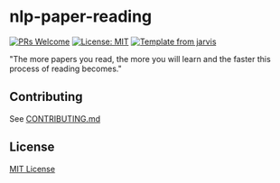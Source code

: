 # nlp-paper-reading

[![PRs Welcome](https://img.shields.io/badge/PRs-welcome-brightgreen.svg?style=flat)](http://makeapullrequest.com)
[![License: MIT](https://img.shields.io/badge/License-MIT-blue.svg)](https://opensource.org/licenses/MIT)
[![Template from jarvis](https://img.shields.io/badge/Hi-Jarvis-ff69b4.svg)](https://github.com/Armour/Jarvis)

"The more papers you read, the more you will learn and the faster this process of reading becomes."

## Contributing

See [CONTRIBUTING.md](https://github.com/Armour/nlp-paper-reading/blob/master/.github/CONTRIBUTING.md)

## License

[MIT License](https://github.com/Armour/nlp-paper-reading/blob/master/LICENSE)
